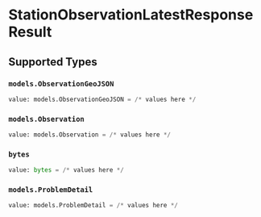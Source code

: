 # StationObservationLatestResponseResult


## Supported Types

### `models.ObservationGeoJSON`

```python
value: models.ObservationGeoJSON = /* values here */
```

### `models.Observation`

```python
value: models.Observation = /* values here */
```

### `bytes`

```python
value: bytes = /* values here */
```

### `models.ProblemDetail`

```python
value: models.ProblemDetail = /* values here */
```

